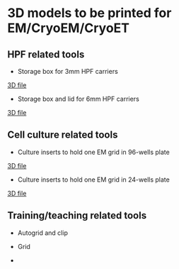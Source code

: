 # 3D models to be printed for EM/CryoEM/CryoET

## HPF related tools

* Storage box for 3mm HPF carriers

[3D file](./3mm_hpf_carrier.stl) 

* Storage box and lid for 6mm HPF carriers

[3D file](./6mm_hpf_carrier.stl) 

## Cell culture related tools

* Culture inserts to hold one EM grid in 96-wells plate

[3D file](./3mm_hpf_carrier.stl) 

* Culture inserts to hold one EM grid in 24-wells plate

[3D file](./3mm_hpf_carrier.stl) 


## Training/teaching related tools

* Autogrid and clip


* Grid


* 

